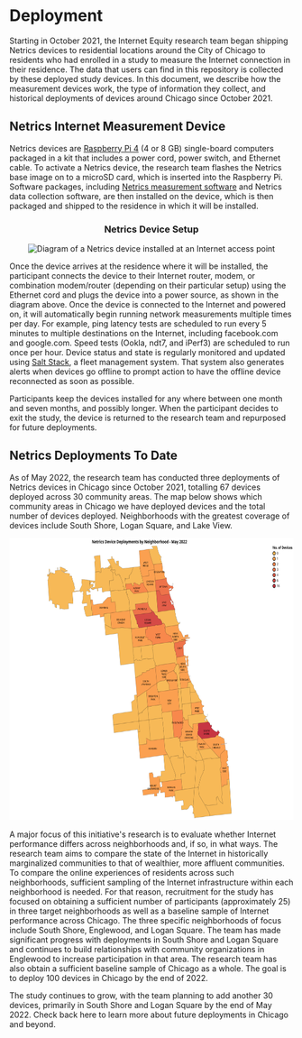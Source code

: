 # Deployment

Starting in October 2021, the Internet Equity research team began shipping Netrics devices to residential locations around the City of Chicago to residents who had enrolled in a study to measure the Internet connection in their residence. The data that users can find in this repository is collected by these deployed study devices. In this document, we describe how the measurement devices work, the type of information they collect, and historical deployments of devices around Chicago since October 2021.

## Netrics Internet Measurement Device

Netrics devices are [Raspberry Pi 4](https://www.raspberrypi.com/products/raspberry-pi-4-model-b/specifications/) (4 or 8 GB) single-board computers packaged in a kit that includes a power cord, power switch, and Ethernet cable. To activate a Netrics device, the research team flashes the Netrics base image on to a microSD card, which is inserted into the Raspberry Pi. Software packages, including [Netrics measurement software](https://github.com/chicago-cdac/nm-exp-active-netrics) and Netrics data collection software, are then installed on the device, which is then packaged and shipped to the residence in which it will be installed.

<h3 align='center'>Netrics Device Setup</h3>
<p align='center'>
    <img src='https://github.com/chicago-cdac/nm-exp-active-netrics/raw/main/docs/images/attached3.png' width='500' height='300' alt='Diagram of a Netrics device installed at an Internet access point' vertical-align='middle'>
</p>

Once the device arrives at the residence where it will be installed, the participant connects the device to their Internet router, modem, or combination modem/router (depending on their particular setup) using the Ethernet cord and plugs the device into a power source, as shown in the diagram above. Once the device is connected to the Internet and powered on, it will automatically begin running network measurements multiple times per day. For example, ping latency tests are scheduled to run every 5 minutes to multiple destinations on the Internet, including facebook.com and google.com. Speed tests (Ookla, ndt7, and iPerf3) are scheduled to run once per hour. Device status and state is regularly monitored and updated using [Salt Stack](https://saltproject.io/), a fleet management system. That system also generates alerts when devices go offline to prompt action to have the offline device reconnected as soon as possible.

Participants keep the devices installed for any where between one month and seven months, and possibly longer. When the participant decides to exit the study, the device is returned to the research team and repurposed for future deployments.

## Netrics Deployments To Date

As of May 2022, the research team has conducted three deployments of Netrics devices in Chicago since October 2021, totalling 67 devices deployed across 30 community areas. The map below shows which community areas in Chicago we have deployed devices and the total number of devices deployed. Neighborhoods with the greatest coverage of devices include South Shore, Logan Square, and Lake View.

<p align='center'>
    <!-- <h3>Netrics Device Deployments by Community Area - May 2022</h3> -->
    <img src='../assets/images/device_map.svg' width='800' height='500'>
</p>

A major focus of this initiative's research is to evaluate whether Internet performance differs across neighborhoods and, if so, in what ways. The research team aims to compare the state of the Internet in historically marginalized communities to that of wealthier, more affluent communities. To compare the online experiences of residents across such neighborhoods, sufficient sampling of the Internet infrastructure within each neighborhood is needed. For that reason, recruitment for the study has focused on obtaining a sufficient number of participants (approximately 25) in three target neighborhoods as well as a baseline sample of Internet performance across Chicago. The three specific neighborhoods of focus include South Shore, Englewood, and Logan Square. The team has made significant progress with deployments in South Shore and Logan Square and continues to build relationships with community organizations in Englewood to increase participation in that area. The research team has also obtain a sufficient baseline sample of Chicago as a whole. The goal is to deploy 100 devices in Chicago by the end of 2022.

The study continues to grow, with the team planning to add another 30 devices, primarily in South Shore and Logan Square by the end of May 2022. Check back here to learn more about future deployments in Chicago and beyond.
